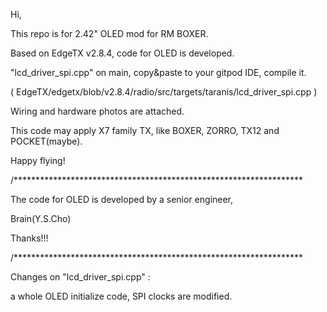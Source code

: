 Hi,

This repo is for 2.42" OLED mod for RM BOXER.

Based on EdgeTX v2.8.4, code for OLED is developed.

"lcd_driver_spi.cpp" on main, copy&paste to your gitpod IDE, compile it.

( EdgeTX/edgetx/blob/v2.8.4/radio/src/targets/taranis/lcd_driver_spi.cpp )

Wiring and hardware photos are attached.

This code may apply X7 family TX, like BOXER, ZORRO, TX12 and POCKET(maybe).

Happy flying!

/******************************************************************

The code for OLED is developed by a senior engineer,

Brain(Y.S.Cho)

Thanks!!!

/******************************************************************

Changes on "lcd_driver_spi.cpp" : 

a whole OLED initialize code, SPI clocks are modified.
